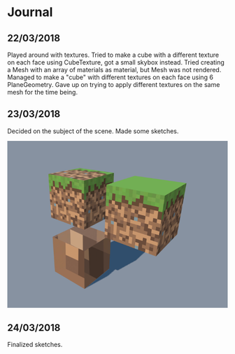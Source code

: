 # Journal

## 22/03/2018

Played around with textures. Tried to make a cube with a different texture on each face using CubeTexture, got a small skybox instead. Tried creating a Mesh with an array of materials as material, but Mesh was not rendered. Managed to make a "cube" with different textures on each face using 6 PlaneGeometry. Gave up on trying to apply different textures on the same mesh for the time being.

## 23/03/2018

Decided on the subject of the scene. Made some sketches. 

![First problem](https://github.com/Interactive3DGraphicsCourse-UNIUD-2018/boxes-bportelli/blob/master/journal_files/cube_problems.png)

## 24/03/2018

Finalized sketches.